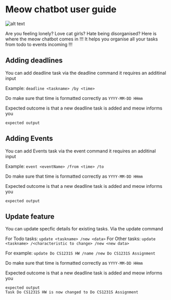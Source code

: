 # Meow chatbot user guide
![alt text](image.png)

Are you feeling lonely? Love cat girls? Hate being disorganised?
Here is where the meow chatbot comes in !!! It helps you organise
all your tasks from todo to events incoming !!!

## Adding deadlines
You can add deadline task via the deadline command
it requires an additinal input

Example: `deadline <taskname> /by <time>`

Do make sure that time is formatted correctly as
`YYYY-MM-DD HHmm`

Expected outcome is that a new deadline task is added and meow informs you

```
expected output
```

## Adding Events

You can add Events task via the event command
it requires an additinal input

Example: `event <eventName> /from <time> /to`

Do make sure that time is formatted correctly as
`YYYY-MM-DD HHmm`

Expected outcome is that a new deadline task is added and meow informs you

```
expected output
```


## Update feature

You can update specfic details for existing tasks. Via the update command

For Todo tasks: `update <taskname> /new <data>`
For Other tasks: `update <taskname> /<characteristic to change> /new <new data>`

For example: `update Do CS1231S HW /name /new Do CS1231S Assignment`

Do make sure that time is formatted correctly as
`YYYY-MM-DD HHmm`

Expected outcome is that a new deadline task is added and meow informs you

```
expected output
Task Do CS1231S HW is now changed to Do CS1231S Assignment
```